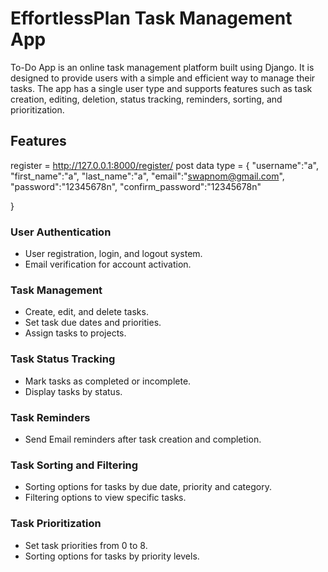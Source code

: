 # EffortlessPlan Task Management App

To-Do App is an online task management platform built using Django. It is designed to provide users with a simple and efficient way to manage their tasks. The app has a single user type and supports features such as task creation, editing, deletion, status tracking, reminders, sorting, and prioritization.

## Features

 register = http://127.0.0.1:8000/register/
 post data type = {
    "username":"a",
    "first_name":"a",
    "last_name":"a",
    "email":"swapnom@gmail.com",
    "password":"12345678n",
    "confirm_password":"12345678n"

}
### User Authentication 

- User registration, login, and logout system.
- Email verification for account activation.

### Task Management 

- Create, edit, and delete tasks.
- Set task due dates and priorities.
- Assign tasks to projects.

### Task Status Tracking

- Mark tasks as completed or incomplete.
- Display tasks by status.

### Task Reminders

- Send Email reminders after task creation and completion.

### Task Sorting and Filtering

- Sorting options for tasks by due date, priority and category.
- Filtering options to view specific tasks.

### Task Prioritization

- Set task priorities from 0 to 8.
- Sorting options for tasks by priority levels.

